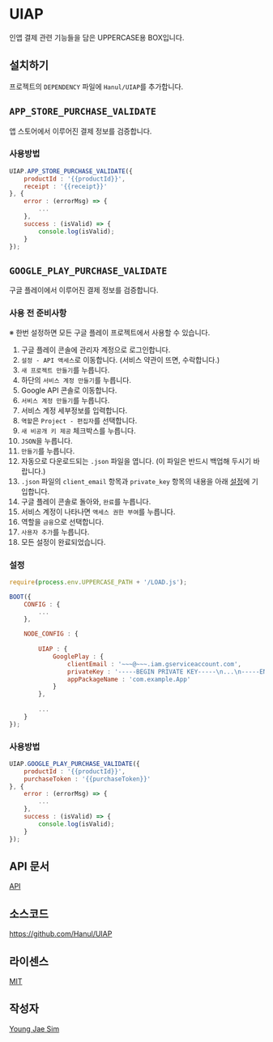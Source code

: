# UIAP
인앱 결제 관련 기능들을 담은 UPPERCASE용 BOX입니다.

## 설치하기
프로젝트의 `DEPENDENCY` 파일에 `Hanul/UIAP`를 추가합니다.

## `APP_STORE_PURCHASE_VALIDATE`
앱 스토어에서 이루어진 결제 정보를 검증합니다.

### 사용방법
```javascript
UIAP.APP_STORE_PURCHASE_VALIDATE({
	productId : '{{productId}}',
	receipt : '{{receipt}}'
}, {
	error : (errorMsg) => {
		...
	},
	success : (isValid) => {
		console.log(isValid);
	}
});
```

## `GOOGLE_PLAY_PURCHASE_VALIDATE`
구글 플레이에서 이루어진 결제 정보를 검증합니다. 

### 사용 전 준비사항
※ 한번 설정하면 모든 구글 플레이 프로젝트에서 사용할 수 있습니다.

1. 구글 플레이 콘솔에 관리자 계정으로 로그인합니다.
2. `설정 - API 액세스`로 이동합니다. (서비스 약관이 뜨면, 수락합니다.)
3. `새 프로젝트 만들기`를 누릅니다.
4. 하단의 `서비스 계정 만들기`를 누릅니다.
5. Google API 콘솔로 이동합니다.
6. `서비스 계정 만들기`를 누릅니다.
7. 서비스 계정 세부정보를 입력합니다.
8. `역할`은 `Project - 편집자`를 선택합니다.
9. `새 비공개 키 제공` 체크박스를 누릅니다.
10. `JSON`을 누릅니다.
11. `만들기`를 누릅니다.
12. 자동으로 다운로드되는 `.json` 파일을 엽니다. (이 파일은 반드시 백업해 두시기 바랍니다.)
13. `.json` 파일의 `client_email` 항목과 `private_key` 항목의 내용을 아래 [설정](#설정)에 기입합니다.
14. 구글 플레이 콘솔로 돌아와, `완료`를 누릅니다.
15. 서비스 계정이 나타나면 `액세스 권한 부여`를 누릅니다.
16. 역할을 `금융`으로 선택합니다.
17. `사용자 추가`를 누릅니다.
18. 모든 설정이 완료되었습니다.

### 설정
```javascript
require(process.env.UPPERCASE_PATH + '/LOAD.js');

BOOT({
	CONFIG : {
		...
	},

	NODE_CONFIG : {
	
		UIAP : {
			GooglePlay : {
				clientEmail : '~~~@~~~.iam.gserviceaccount.com',
				privateKey : '-----BEGIN PRIVATE KEY-----\n...\n-----END PRIVATE KEY-----\n',
				appPackageName : 'com.example.App'
			}
		},
		
		...
	}
});
```

### 사용방법
```javascript
UIAP.GOOGLE_PLAY_PURCHASE_VALIDATE({
	productId : '{{productId}}',
	purchaseToken : '{{purchaseToken}}'
}, {
	error : (errorMsg) => {
		...
	},
	success : (isValid) => {
		console.log(isValid);
	}
});
```

## API 문서
[API](API/README.md)

## 소스코드
https://github.com/Hanul/UIAP

## 라이센스
[MIT](LICENSE)

## 작성자
[Young Jae Sim](https://github.com/Hanul)